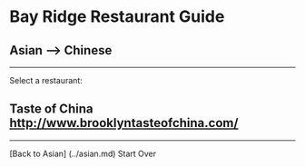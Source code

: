 # Bay Ridge Restaurant Guide
## Asian --> Chinese
---
Select a restaurant:
## Taste of China http://www.brooklyntasteofchina.com/
---
[Back to Asian] (../asian.md) 
Start Over